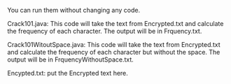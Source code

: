 You can run them without changing any code.

Crack101.java: This code will take the text from Encrypted.txt and calculate the frequency of each character. The output will be in Frquency.txt.

Crack101WitoutSpace.java: This code will take the text from Encrypted.txt and calculate the frequency of each character but without the space. The output will be in FrquencyWithoutSpace.txt.

Encypted.txt: put the Encrypted text here.



